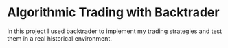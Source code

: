 # Algorithmic Trading with Backtrader
In this project I used backtrader to implement my trading strategies and test them in a real historical environment.
